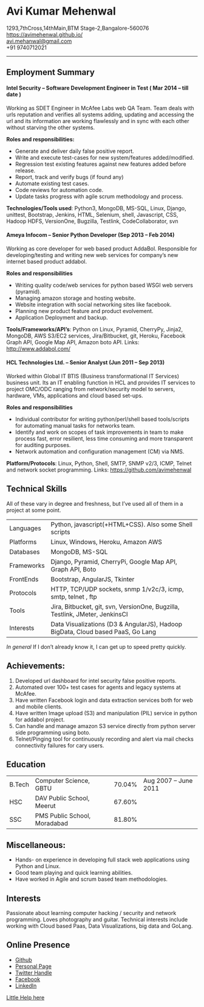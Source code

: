 Avi Kumar Mehenwal
==================================================

1293,7thCross,14thMain,BTM Stage-2,Bangalore-560076<br>
https://avimehenwal.github.io/<br>
avi.mehanwal@gmail.com<br>
+91 9740712021<br>

___


Employment Summary
--------------------------

#### Intel Security – Software Development Engineer in Test ( Mar 2014 – till date )
Working as SDET Engineer in McAfee Labs web QA Team. Team deals with urls reputation and verifies all systems adding, updating and accessing the url and its information are working flawlessly and in sync with each other without starving the other systems.

**Roles and responsibilities:**

* Generate and deliver daily false positive report.
* Write and execute test-cases for new system/features added/modified.
* Regression test existing features against new features added before release.
* Report, track and verify bugs (if found any)
* Automate existing test cases.
* Code reviews for automation code.
* Update tasks progress with agile scrum methodology and process.

**Technologies/Tools used**: Python3, MongoDB, MS-SQL, Linux, Django, unittest, Bootstrap, Jenkins, HTML, Selenium, shell, Javascript, CSS, Hadoop HDFS, VersionOne, Bugzilla, Testlink, CodeCollaborator, svn


#### Ameya Infocom – Senior Python Developer (Sep 2013 – Feb 2014)
Working as core developer for web based product AddaBol. Responsible for developing/testing and writing new web services for company’s new internet based product addabol. 

**Roles and responsibilities**

* Writing quality code/web services for python based WSGI web servers (pyramid).
* Managing amazon storage and hosting website.
* Website integration with social networking sites like facebook.
* Planning new product feature and product evolvement.
* Application Deployment and backup.

**Tools/Frameworks/API’s**: Python on Linux, Pyramid, CherryPy, Jinja2, MongoDB, AWS S3/EC2 services, Jira/Bitbucket, git, Heroku, Facebook Graph API, Google Map API, Amazon boto API.
Links: http://www.addabol.com/


#### HCL Technologies Ltd. – Senior Analyst (Jun 2011 – Sep 2013)
Worked within Global IT BTIS (Business transformational IT Services) business unit. Its an IT enabling function in HCL and provides IT services to project OMC/ODC ranging from network/security model to servers, hardware, VMs, applications and cloud based set-ups.

**Roles and responsibilities**

* Individual contributor for writing python/perl/shell based tools/scripts for automating manual tasks for networks team.
* Identify and work on scopes of task improvements in team to make process fast, error resilient, less time consuming and more transparent for auditing purposes.
* Network automation and configuration management (CM) via NMS.

**Platform/Protocols**: Linux, Python, Shell, SMTP, SNMP v2/3, ICMP, Telnet and network socket programming.
Links: https://github.com/avimehenwal


Technical Skills
----------------------
All of these vary in degree and freshness, but I’ve used all of them in a project at some point.

|           |                                                      |
------------|------------------------------------------------------
Languages   | Python, javascript(+HTML+CSS). Also some Shell scripts
Platforms   | Linux, Windows, Heroku, Amazon AWS
Databases   | MongoDB, MS-SQL
Frameworks  | Django, Pyramid, CherryPi, Google Map API, Graph API, Boto
FrontEnds   | Bootstrap, AngularJS, Tkinter
Protocols   | HTTP, TCP/UDP sockets, snmp 1/v2c/3, icmp, smtp, telnet , ftp
Tools       | Jira, Bitbucket, git, svn, VersionOne, Bugzilla, Testlink, JMeter, JenkinsCI
Interests   | Data Visualizations (D3 & AngularJS), Hadoop BigData, Cloud based PaaS, Go Lang


*In general*  If I don’t already know it, I can get up to speed pretty quickly.


Achievements:
-----------------------
1. Developed url dashboard for intel security false positive reports.
2. Automated over 100+ test cases for agents and legacy systems at McAfee.
3. Have written Facebook login and data extraction services both for web and mobile clients.
4. Have written Image upload (S3) and manipulation (PIL) service in python for addabol project. 
5. Can handle and manage amazon S3 service directly from python server side programming using boto.
6. Telnet/Pinging tool for continuously recording and alert via mail checks connectivity failures for cary users.


Education
-------------------

|        |                              |        |                      |
---------|------------------------------|--------|----------------------|
| B.Tech | Computer Science, GBTU       | 70.04% | Aug 2007 – June 2011 |
| HSC    | DAV Public School, Meerut    | 67.60% |                      |
| SSC    | PMS Public School, Moradabad | 81.80% |                      |


Miscellaneous:
-------------------------
* Hands- on experience in developing full stack web applications using Python and Linux.
* Good team playing and quick learning abilities.
* Have worked in Agile and scrum based team methodologies.


Interests
------------------------
Passionate about learning computer hacking / security and network programming. Loves photography and guitar. Technical interests include working with Cloud based Paas, Data Visualizations, big data and GoLang.


Online Presence
--------------------------

* [Github](https://github.com/avimehenwal/)
* [Personal Page](https://avimehenwal.github.io/)
* [Twitter Handle](https://twitter.com/avimehenwal)
* [Facebook](https://www.facebook.com/avimehanwal)
* [LinkedIn](http://in.linkedin.com/pub/avi-mehenwal/33/30a/428)


[Little Help here](http://www.crypti.cc/cv/)